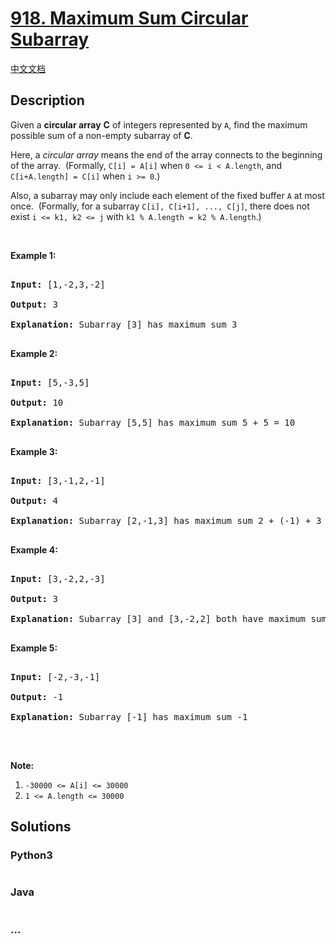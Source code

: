 # [918. Maximum Sum Circular Subarray](https://leetcode.com/problems/maximum-sum-circular-subarray)

[中文文档](/solution/0900-0999/0918.Maximum%20Sum%20Circular%20Subarray/README.md)

## Description

<p>Given a <strong>circular&nbsp;array</strong>&nbsp;<strong>C</strong> of integers represented by&nbsp;<code>A</code>, find the maximum possible sum of a non-empty subarray of <strong>C</strong>.</p>



<p>Here, a&nbsp;<em>circular&nbsp;array</em> means the end of the array connects to the beginning of the array.&nbsp; (Formally, <code>C[i] = A[i]</code> when <code>0 &lt;= i &lt; A.length</code>, and <code>C[i+A.length] = C[i]</code>&nbsp;when&nbsp;<code>i &gt;= 0</code>.)</p>



<p>Also, a subarray may only include each element of the fixed buffer <code>A</code> at most once.&nbsp; (Formally, for a subarray <code>C[i], C[i+1], ..., C[j]</code>, there does not exist <code>i &lt;= k1, k2 &lt;= j</code> with <code>k1 % A.length&nbsp;= k2 % A.length</code>.)</p>



<p>&nbsp;</p>



<div>

<p><strong>Example 1:</strong></p>



<pre>

<strong>Input: </strong><span id="example-input-1-1">[1,-2,3,-2]</span>

<strong>Output: </strong><span id="example-output-1">3

<strong>Explanation: </strong>Subarray [3] has maximum sum 3</span>

</pre>



<div>

<p><strong>Example 2:</strong></p>



<pre>

<strong>Input: </strong><span id="example-input-2-1">[5,-3,5]</span>

<strong>Output: </strong><span id="example-output-2">10

</span><span id="example-output-3"><strong>Explanation:</strong>&nbsp;</span><span id="example-output-1">Subarray [5,5] has maximum sum </span><span>5 + 5 = 10</span>

</pre>



<div>

<p><strong>Example 3:</strong></p>



<pre>

<strong>Input: </strong><span id="example-input-3-1">[3,-1,2,-1]</span>

<strong>Output: </strong><span id="example-output-3">4

<strong>Explanation:</strong>&nbsp;</span><span id="example-output-1">Subarray [2,-1,3] has maximum sum </span><span>2 + (-1) + 3 = 4</span>

</pre>



<div>

<p><strong>Example 4:</strong></p>



<pre>

<strong>Input: </strong><span id="example-input-4-1">[3,-2,2,-3]</span>

<strong>Output: </strong><span id="example-output-4">3

</span><span id="example-output-3"><strong>Explanation:</strong>&nbsp;</span><span id="example-output-1">Subarray [3] and [3,-2,2] both have maximum sum </span><span>3</span>

</pre>



<p><strong>Example 5:</strong></p>



<pre>

<strong>Input: </strong><span id="example-input-5-1">[-2,-3,-1]</span>

<strong>Output: </strong><span id="example-output-5">-1

</span><span id="example-output-3"><strong>Explanation:</strong>&nbsp;</span><span id="example-output-1">Subarray [-1] has maximum sum -1</span>

</pre>



<p>&nbsp;</p>



<p><strong>Note: </strong></p>



<ol>
	<li><code>-30000 &lt;= A[i] &lt;= 30000</code></li>
	<li><code>1 &lt;= A.length &lt;= 30000</code></li>
</ol>

</div>

</div>

</div>

</div>



## Solutions

<!-- tabs:start -->

### **Python3**

```python

```

### **Java**

```java

```

### **...**

```

```

<!-- tabs:end -->
